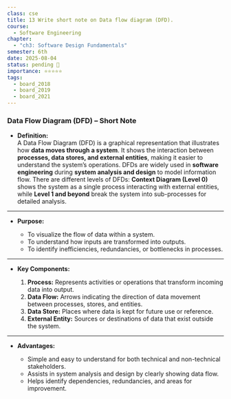 ```yaml
---
class: cse
title: 13 Write short note on Data flow diagram (DFD).
course:
  - Software Engineering
chapter:
  - "ch3: Software Design Fundamentals"
semester: 6th
date: 2025-08-04
status: pending 🛑
importance: ⭐⭐⭐⭐⭐
tags:
  - board_2018
  - board_2019
  - board_2021
---
```


### **Data Flow Diagram (DFD) – Short Note**

- **Definition:**  
    A Data Flow Diagram (DFD) is a graphical representation that illustrates how **data moves through a system**. It shows the interaction between **processes, data stores, and external entities**, making it easier to understand the system’s operations. DFDs are widely used in **software engineering** during **system analysis and design** to model information flow. There are different levels of DFDs: **Context Diagram (Level 0)** shows the system as a single process interacting with external entities, while **Level 1 and beyond** break the system into sub-processes for detailed analysis.
    

---

- **Purpose:**
    
    - To visualize the flow of data within a system.        
    - To understand how inputs are transformed into outputs.        
    - To identify inefficiencies, redundancies, or bottlenecks in processes.        

---

- **Key Components:**
    
    1. **Process:** Represents activities or operations that transform incoming data into output.        
    2. **Data Flow:** Arrows indicating the direction of data movement between processes, stores, and entities.        
    3. **Data Store:** Places where data is kept for future use or reference.        
    4. **External Entity:** Sources or destinations of data that exist outside the system.

---

- **Advantages:**
    
    - Simple and easy to understand for both technical and non-technical stakeholders.        
    - Assists in system analysis and design by clearly showing data flow.        
    - Helps identify dependencies, redundancies, and areas for improvement.